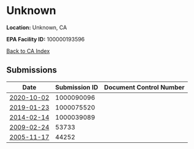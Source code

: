 # Unknown

**Location:** Unknown, CA

**EPA Facility ID:** 100000193596

[Back to CA Index](../../index.md)

## Submissions

| Date | Submission ID | Document Control Number |
|------|--------------|-------------------------|
| [2020-10-02](submissions/1000090096.md) | 1000090096 |  |
| [2019-01-23](submissions/1000075520.md) | 1000075520 |  |
| [2014-02-14](submissions/1000039089.md) | 1000039089 |  |
| [2009-02-24](submissions/53733.md) | 53733 |  |
| [2005-11-17](submissions/44252.md) | 44252 |  |
